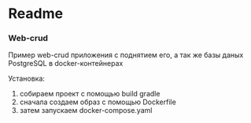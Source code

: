 # Readme

### Web-crud

Пример web-crud приложения с поднятием его, а так же базы даных PostgreSQL в docker-контейнерах

Установка:
1) собираем проект с помощью build gradle
2) сначала создаем образ с помощью Dockerfile
3) затем запускаем docker-compose.yaml
